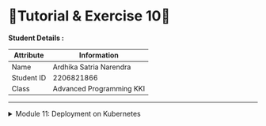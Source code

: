 # 📝Tutorial & Exercise 10📝

**Student Details :**

|  Attribute    | Information                |
|---------------|----------------------------|
| Name          | Ardhika Satria Narendra    |
| Student ID    | 2206821866                 |
| Class         | Advanced Programming KKI   |

---
<details>
<summary>Module 11: Deployment on Kubernetes</summary>

## Questions and Answers

### -> Reflection on Hello Minikuube

![alt text](image.png)

![alt text](image-1.png)

#### 1. What do you see in the logs? Does the number of logs increase each time you open the app?
Before the application is exposed as a service, the logs capture mainly backend operations such as pulling images, starting containers, and registering nodes. These entries reflect the setup and maintenance processes of the Kubernetes environment. Once the application is exposed, each access to the app triggers new log entries, primarily showing HTTP request logs. These entries indicate active interactions with the service, such as GET and POST requests, and detail the servicing of these requests. As a result, the number of logs increases proportionally with each visit to the application, demonstrating direct user interaction. This change highlights the shift from system-focused logs to user interaction logs, giving insight into both the operational status and the active usage of our application.

![alt text](image-2.png)

#### 2. What is the purpose of the `-n` option and why did the output not list the pods/services that you explicitly created?
The `-n` option in `kubectl` commands specifies the namespace from which to list resources, helping to organize and isolate them based on their purpose or ownership. When we use `kubectl get` without the `-n` option, it defaults to the 'default' namespace, which typically contains the resources directly created and managed during typical application deployments. In contrast, specifying `-n kube-system` targets the `kube-system` namespace, which is reserved for system-critical resources necessary for Kubernetes itself to function, such as the DNS service, metrics server, and internal Kubernetes management processes. Since the deployments and services we created during the tutorial were not in the `kube-system` namespace but in the default one, they do not appear in the output when querying `kube-system`. This distinction is crucial for understanding how Kubernetes segregates system components from user-deployed applications, ensuring orderly management and operational clarity across different types of resources.

---

</details>